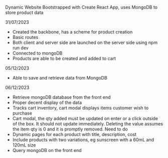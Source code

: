 Dynamic Website
Bootstrapped with Create React App, uses MongoDB to store product data
 
 31/07/2023
 - Created the backbone, has a scheme for product creation
 - Basic routes
 - Both client and server side are launched on the server side using npm run dev
 - Connected to mongoDB
 - Products are able to be created and added to cart

05/12/2023
- Able to save and retrieve data from MongoDB

06/12/2023
- Retrieve mongoDB database from the front end
- Proper decent display of the data
- Tracks cart inventory, cart modal displays items customer wish to purchase
- Cart modal, the qty added must be updated on enter or a click outside of the box. It should not update immediately. Deleting the value assumes the item qty is 0 and it is promptly removed.
Need to do
- Dynamic pages for each product with title, description, cost
- Include products with two variations, eg sunscreen with a 60mL and 120mL size
- Query mongoDB on the front end

